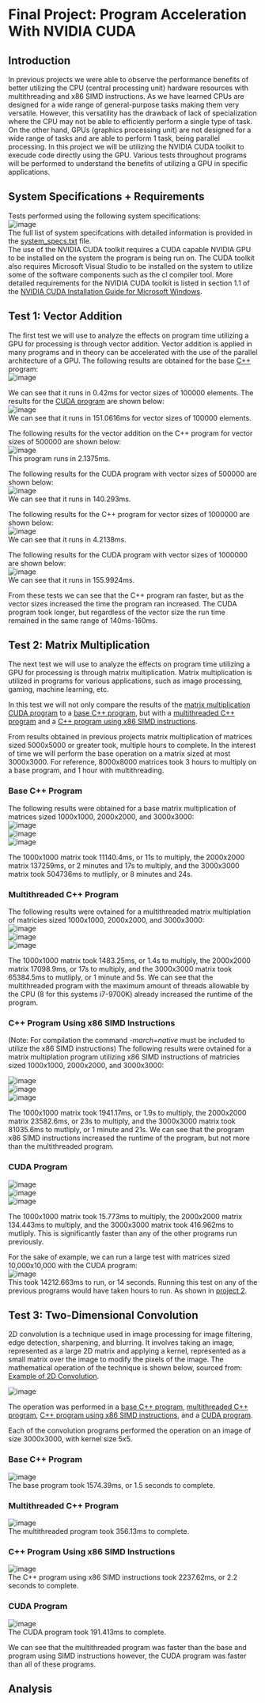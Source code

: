 # Final Project: Program Acceleration With NVIDIA CUDA

## Introduction
In previous projects we were able to observe the performance benefits of better utilizing the CPU (central processing unit) hardware resources with multithreading and x86 SIMD instructions. As we have learned CPUs are designed for a wide range of general-purpose tasks making them very versatile. However, this versatility has the drawback of lack of specialization where the CPU may not be able to efficiently perform a single type of task. On the other hand, GPUs (graphics processing unit) are not designed for a wide range of tasks and are able to perform 1 task, being parallel processing. In this project we will be utilizing the NVIDIA CUDA toolkit to execude code directly using the GPU. Various tests throughout programs will be performed to understand the benefits of utilizing a GPU in specific applications.

## System Specifications + Requirements

Tests performed using the following system specifications: <br />
![image](https://github.com/user-attachments/assets/0de8c52b-3500-4317-957d-b4cd971ad9f1) <br />
The full list of system specifcations with detailed information is provided in the [system_specs.txt](https://github.com/marcm24/acs/blob/main/projectFinal/system_specs.txt) file. <br />
The use of the NVIDIA CUDA toolkit requires a CUDA capable NVIDIA GPU to be installed on the system the program is being run on. The CUDA toolkit also requires Microsoft Visual Studio to be installed on the system to utilize some of the software components such as the cl compiler tool. More detailed requirements for the NVIDIA CUDA toolkit is listed in section 1.1 of the [NVIDIA CUDA Installation Guide for
Microsoft Windows](https://developer.download.nvidia.com/compute/cuda/11.4.0/docs/sidebar/CUDA_Installation_Guide_Windows.pdf). <br />

## Test 1: Vector Addition
The first test we will use to analyze the effects on program time utilizing a GPU for processing is through vector addition. Vector addition is applied in many programs and in theory can be accelerated with the use of the parallel architecture of a GPU. The following results are obtained for the base [C++](https://github.com/marcm24/acs/blob/main/projectFinal/vectoradd.cpp) program: <br />
![image](https://github.com/user-attachments/assets/d8e25545-1a7e-4eb4-95b6-5ae587788441) <br />

We can see that it runs in 0.42ms for vector sizes of 100000 elements. The results for the [CUDA program](https://github.com/marcm24/acs/blob/main/projectFinal/vectoradd.cu) are shown below: <br />
![image](https://github.com/user-attachments/assets/500f34a9-5ef5-4793-9ab5-89d61dcf0cbd) <br />
We can see that it runs in 151.0616ms for vector sizes of 100000 elements. <br />

The following results for the vector addition on the C++ program for vector sizes of 500000 are shown below: <br />
![image](https://github.com/user-attachments/assets/89da2dd7-24e1-45df-8a44-9132fcc0a2e0) <br />
This program runs in 2.1375ms. <br />


The following results for the CUDA program with vector sizes of 500000 are shown below: <br />
![image](https://github.com/user-attachments/assets/7971d45f-69e9-4e27-b4be-7533e2608786) <br />
We can see that it runs in 140.293ms. <br />

The following results for the C++ program for vector sizes of 1000000 are shown below: <br />
![image](https://github.com/user-attachments/assets/8edb2439-9d93-4f79-8139-d2a4caebd6ca) <br />
We can see that it runs in 4.2138ms. <br />

The following results for the CUDA program with vector sizes of 1000000 are shown below: <br />
![image](https://github.com/user-attachments/assets/1798c938-24d6-40f9-99a6-92d4aaaf1884) <br />
We can see that it runs in 155.9924ms. <br />

From these tests we can see that the C++ program ran faster, but as the vector sizes increased the time the program ran increased. The CUDA program took longer, but regardless of the vector size the run time remained in the same range of 140ms-160ms.
## Test 2: Matrix Multiplication
The next test we will use to analyze the effects on program time utilizing a GPU for processing is through matrix multiplication. Matrix multiplication is utilized in programs for various applications, such as image processing, gaming, machine learning, etc. <br />

In this test we will not only compare the results of the [matrix multiplication CUDA program](https://github.com/marcm24/acs/blob/main/projectFinal/matrixmult.cu) to a [base C++ program](https://github.com/marcm24/acs/blob/main/projectFinal/matrixmult.cpp), but with a [multithreaded C++ program](https://github.com/marcm24/acs/blob/main/projectFinal/matrixmult_multithread.cpp) and a [C++ program using x86 SIMD instructions](https://github.com/marcm24/acs/blob/main/projectFinal/matrixmult_simd.cpp). <br />

From results obtained in previous projects matrix multiplication of matrices sized 5000x5000 or greater took, multiple hours to complete. In the interest of time we will perform the base operation on a matrix sized at most 3000x3000. For reference, 8000x8000 matrices took 3 hours to multiply on a base program, and 1 hour with multithreading. <br />

### Base C++ Program
The following results were obtained for a base matrix multiplication of matrices sized 1000x1000, 2000x2000, and 3000x3000: <br />
![image](https://github.com/user-attachments/assets/9900d779-b898-431e-91bd-827025cd0a47) <br />
![image](https://github.com/user-attachments/assets/ac82bd07-4c54-4a01-92e3-c237f8c2f157) <br />
![image](https://github.com/user-attachments/assets/b7d0062e-5265-4bc9-8be2-21dd2fa06d12) <br />

The 1000x1000 matrix took 11140.4ms, or 11s to multiply, the 2000x2000 matrix 137259ms, or 2 minutes and 17s to multiply, and the 3000x3000 matrix took 504736ms to mutliply, or 8 minutes and 24s. <br />

### Multithreaded C++ Program

The following results were ovtained for a multithreaded matrix multiplation of matricies sized 1000x1000, 2000x2000, and 3000x3000: <br />
![image](https://github.com/user-attachments/assets/19db2e22-0a48-4921-b39a-7f4193fb1416) <br />
![image](https://github.com/user-attachments/assets/a0aa8917-5913-421d-99e0-9053aac21a21) <br />
![image](https://github.com/user-attachments/assets/85dd9554-372b-42a9-ab21-cf07312d72f5) <br />

The 1000x1000 matrix took 1483.25ms, or 1.4s to multiply, the 2000x2000 matrix 17098.9ms, or 17s to multiply, and the 3000x3000 matrix took 65384.5ms to mutliply, or 1 minute and 5s. We can see that the multithreaded program with the maximum amount of threads allowable by the CPU (8 for this systems i7-9700K) already increased the runtime of the program. <br />

### C++ Program Using x86 SIMD Instructions
(Note: For compilation the command *-march=native* must be included to utilize the x86 SIMD instructions)
The following results were ovtained for a matrix multiplation program utilizing x86 SIMD instructions of matricies sized 1000x1000, 2000x2000, and 3000x3000: <br />

![image](https://github.com/user-attachments/assets/9fb0a1c1-ced1-43a1-b82c-e15c4fdbcaa9) <br />
![image](https://github.com/user-attachments/assets/d749395f-8115-485a-887d-3e2d41317e24) <br />
![image](https://github.com/user-attachments/assets/84b27f98-0e36-4a0c-8de9-4e999342d87a) <br />

The 1000x1000 matrix took 1941.17ms, or 1.9s to multiply, the 2000x2000 matrix 23582.6ms, or 23s to multiply, and the 3000x3000 matrix took 81035.6ms to mutliply, or 1 minute and 21s. We can see that the program x86 SIMD instructions increased the runtime of the program, but not more than the multithreaded program. <br />

### CUDA Program
![image](https://github.com/user-attachments/assets/fbd2bc2a-1178-4b35-87e2-8ea2a9c8bb42) <br />
![image](https://github.com/user-attachments/assets/57e33fce-d812-48ae-aa14-4909d5c174a0)<br />
![image](https://github.com/user-attachments/assets/ed2f8e04-9e83-4315-8ebf-0e721811e8f9) <br />

The 1000x1000 matrix took 15.773ms to multiply, the 2000x2000 matrix 134.443ms to multiply, and the 3000x3000 matrix took 416.962ms to mutliply. This is significantly faster than any of the other programs run previously. <br />

For the sake of example, we can run a large test with matrices sized 10,000x10,000 with the CUDA program: <br />
![image](https://github.com/user-attachments/assets/eb4ec00d-7680-4d33-a8b8-0a5ce6c9a4ac) <br />
This took 14212.663ms to run, or 14 seconds. Running this test on any of the previous programs would have taken hours to run. As shown in [project 2](https://github.com/marcm24/acs/blob/main/project2/writeup.md). <br />

## Test 3: Two-Dimensional Convolution
2D convolution is a technique used in image processing for image filtering, edge detection, sharpening, and blurring. It involves taking an image, represented as a large 2D matrix and applying a kernel, represented as a small matrix over the image to modify the pixels of the image. The mathematical operation of the technique is shown below, sourced from: [Example of 2D Convolution](https://www.songho.ca/dsp/convolution/convolution2d_example.html). <br />

![image](https://github.com/user-attachments/assets/52ccfcb3-f5e2-470c-ae34-35f14b481b73) <br />

The operation was performed in a [base C++ program](https://github.com/marcm24/acs/blob/main/projectFinal/2dconvolution.cpp), [multithreaded C++ program](https://github.com/marcm24/acs/blob/main/projectFinal/2dconvolution_multithread.cpp), [C++ program using x86 SIMD instructions](https://github.com/marcm24/acs/blob/main/projectFinal/2dconvolution_simd.cpp), and a [CUDA program](https://github.com/marcm24/acs/blob/main/projectFinal/2dconvolution.cu).

Each of the convolution programs performed the operation on an image of size 3000x3000, with kernel size 5x5. <br />
### Base C++ Program
![image](https://github.com/user-attachments/assets/644500bc-42b8-4e92-b18d-9a0b9e880e22) <br />
The base program took 1574.39ms, or 1.5 seconds to complete. <br />
### Multithreaded C++ Program
![image](https://github.com/user-attachments/assets/9b47a1f5-868b-4c7c-97a1-bf11a12703a1) <br />
The multithreaded program took 356.13ms to complete. <br />
### C++ Program Using x86 SIMD Instructions
![image](https://github.com/user-attachments/assets/d6b06eb5-78a7-41b1-951b-ee4922322263) <br />
The C++ program using x86 SIMD instructions took 2237.62ms, or 2.2 seconds to complete. <br />
### CUDA Program
![image](https://github.com/user-attachments/assets/06de6ba6-bd92-4b52-8571-59bdf89c490c) <br />
The CUDA program took 191.413ms to complete. <br />

We can see that the multithreaded program was faster than the base and program using SIMD instructions however, the CUDA program was faster than all of these programs.

## Analysis
